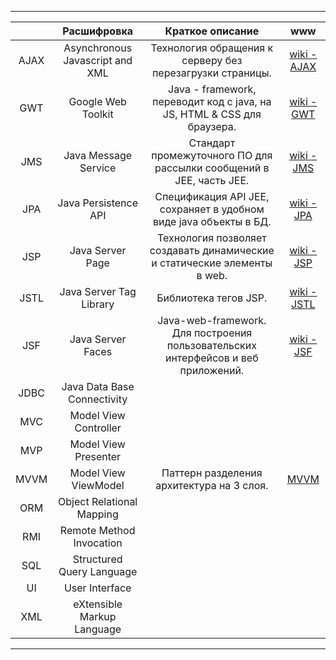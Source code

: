 - - -  

||Расшифровка|Краткое описание|www|
|:-:|:-:|:-:|:-:|
|AJAX|Asynchronous Javascript and XML|Технология обращения к серверу без перезагрузки страницы.|[wiki - AJAX](https://ru.wikipedia.org/wiki/AJAX)|
|GWT|Google Web Toolkit|Java - framework, переводит код с java, на JS, HTML & CSS для браузера.|[wiki - GWT](https://ru.wikipedia.org/wiki/Google_Web_Toolkit)|
|JMS|Java Message Service|Стандарт промежуточного ПО для рассылки сообщений в JEE, часть JEE.|[wiki - JMS](https://ru.wikipedia.org/wiki/Java_Message_Service)|
|JPA|Java Persistence API|Спецификация API JEE, сохраняет в удобном виде java объекты в БД.|[wiki - JPA](https://ru.wikipedia.org/wiki/Java_Persistence_API)|
|JSP|Java Server Page|Технология позволяет создавать динамические и статические элементы в web.|[wiki - JSP](https://ru.wikipedia.org/wiki/JavaServer_Pages)|
|JSTL|Java Server Tag Library|Библиотека тегов JSP.|[wiki - JSTL](https://ru.wikipedia.org/wiki/JavaServer_Pages_Standard_Tag_Library)|
|JSF|Java Server Faces|Java-web-framework. Для построения пользовательских интерфейсов и веб приложений.|[wiki - JSF](https://ru.wikipedia.org/wiki/JavaServer_Faces)|
|JDBC|Java Data Base Connectivity|||
|MVC|Model View Controller|||
|MVP|Model View Presenter|||
|MVVM|Model View ViewModel|Паттерн разделения архитектура на 3 слоя.|[MVVM](https://habr.com/company/touchinstinct/blog/330830/)|
|ORM|Object Relational Mapping|||
|RMI|Remote Method Invocation|||
|SQL|Structured Query Language|||
|UI|User Interface|||
|XML|eXtensible Markup Language|||

- - -  
